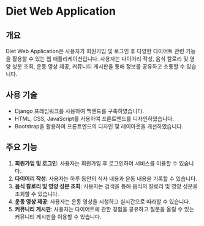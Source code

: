 # Diet Web Application

## 개요
Diet Web Application은 사용자가 회원가입 및 로그인 후 다양한 다이어트 관련 기능을 활용할 수 있는 웹 애플리케이션입니다. 사용자는 다이어리 작성, 음식 칼로리 및 영양 성분 조회, 운동 영상 제공, 커뮤니티 게시판을 통해 정보를 공유하고 소통할 수 있습니다.

## 사용 기술
- Django 프레임워크를 사용하여 백엔드를 구축하였습니다.
- HTML, CSS, JavaScript를 사용하여 프론트엔드를 디자인하였습니다.
- Bootstrap을 활용하여 프론트엔드의 디자인 및 레이아웃을 개선하였습니다.

## 주요 기능
1. **회원가입 및 로그인**: 사용자는 회원가입 후 로그인하여 서비스를 이용할 수 있습니다.
2. **다이어리 작성**: 사용자는 하루 동안의 식사 내용과 운동 내용을 기록할 수 있습니다.
3. **음식 칼로리 및 영양 성분 조회**: 사용자는 검색을 통해 음식의 칼로리 및 영양 성분을 조회할 수 있습니다.
4. **운동 영상 제공**: 사용자는 운동 영상을 시청하고 실시간으로 따라할 수 있습니다.
5. **커뮤니티 게시판**: 사용자는 다이어트에 관한 경험을 공유하고 질문을 올릴 수 있는 커뮤니티 게시판을 이용할 수 있습니다.

